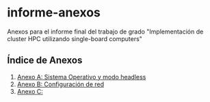 # informe-anexos
Anexos para el informe final del trabajo de grado "Implementación de cluster HPC utilizando single-board computers"

## Índice de Anexos
1. [Anexo A: Sistema Operativo y modo headless](anexos/A_sistema_operativo.md)
2. [Anexo B: Configuración de red](anexos/B_configuracion_red.md)
3. [Anexo C: ](anexos/C.md)
